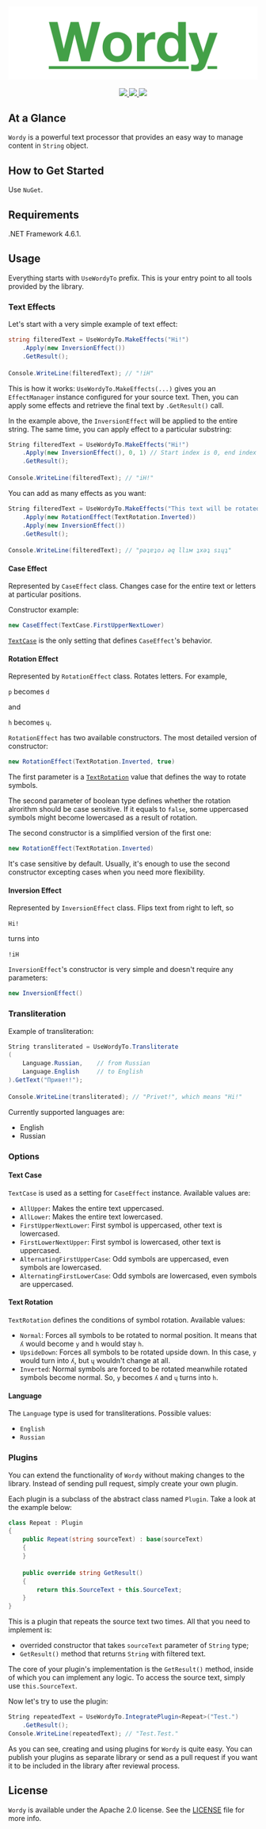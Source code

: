 <p align="center" >
	<img src="/Images/logo_2048_600.png" alt="Wordy" title="Wordy">
</p>

<p align="center">
	<a href="https://http://www.android.com">
		<img src="https://img.shields.io/badge/.net framework-4.6.1-blue.svg?style=flat">
	</a>
	<a href="https://http://www.android.com">
		<img src="https://img.shields.io/badge/nuget-1.0-blue.svg?style=flat">
	</a>
	<a href="https://tldrlegal.com/license/apache-license-2.0-(apache-2.0)">
		<img src="https://img.shields.io/badge/License-Apache 2.0-blue.svg?style=flat">
	</a>
</p>

## At a Glance

`Wordy` is a powerful text processor that provides an easy way to manage content in `String` object.

## How to Get Started

Use `NuGet`.

## Requirements

.NET Framework 4.6.1.

## Usage

Everything starts with `UseWordyTo` prefix. This is your entry point to all tools provided by the library.

### Text Effects

Let's start with a very simple example of text effect:

```c#
string filteredText = UseWordyTo.MakeEffects("Hi!")
    .Apply(new InversionEffect())
    .GetResult();

Console.WriteLine(filteredText); // "!iH"
```

This is how it works: `UseWordyTo.MakeEffects(...)` gives you an `EffectManager` instance configured for your source text. Then, you can apply some effects and retrieve the final text by `.GetResult()` call.

In the example above, the `InversionEffect` will be applied to the entire string. The same time, you can apply effect to a particular substring:

```c#
String filteredText = UseWordyTo.MakeEffects("Hi!")
    .Apply(new InversionEffect(), 0, 1) // Start index is 0, end index is 1
    .GetResult();

Console.WriteLine(filteredText); // "iH!"
```

You can add as many effects as you want:

```c#
String filteredText = UseWordyTo.MakeEffects("This text will be rotated")
    .Apply(new RotationEffect(TextRotation.Inverted))
    .Apply(new InversionEffect())
    .GetResult();

Console.WriteLine(filteredText); // "рǝʇɐʇоɹ ǝq llıм ʇxǝʇ sıɥʇ"
```

#### Case Effect

Represented by `CaseEffect` class. Changes case for the entire text or letters at particular positions.

Constructor example:

```c#
new CaseEffect(TextCase.FirstUpperNextLower)
```

[`TextCase`](#text-case) is the only setting that defines `CaseEffect`'s behavior.

#### Rotation Effect

Represented by `RotationEffect` class. Rotates letters. For example,

`p` becomes `d`

and

`h` becomes `ɥ`.

`RotationEffect` has two available constructors. The most detailed version of constructor:

```c#
new RotationEffect(TextRotation.Inverted, true)
```

The first parameter is a [`TextRotation`](#text-rotation) value that defines the way to rotate symbols.

The second parameter of boolean type defines whether the rotation alrorithm should be case sensitive. If it equals to `false`, some uppercased symbols might become lowercased as a result of rotation.

The second constructor is a simplified version of the first one:

```c#
new RotationEffect(TextRotation.Inverted)
```

It's case sensitive by default. Usually, it's enough to use the second constructor excepting cases when you need more flexibility.

#### Inversion Effect

Represented by `InversionEffect` class. Flips text from right to left, so

`Hi!`

turns into

`!iH`

`InversionEffect`'s constructor is very simple and doesn't require any parameters:

```c#
new InversionEffect()
```

### Transliteration

Example of transliteration:

```c#
String transliterated = UseWordyTo.Transliterate
(
    Language.Russian,    // from Russian
    Language.English     // to English
).GetText("Привет!");

Console.WriteLine(transliterated); // "Privet!", which means "Hi!"
```

Currently supported languages are:

- English
- Russian

### Options

#### Text Case

`TextCase` is used as a setting for `CaseEffect` instance. Available values are:

- `AllUpper`: Makes the entire text uppercased.
- `AllLower`: Makes the entire text lowercased.
- `FirstUpperNextLower`: First symbol is uppercased, other text is lowercased.
- `FirstLowerNextUpper`: First symbol is lowercased, other text is uppercased.
- `AlternatingFirstUpperCase`: Odd symbols are uppercased, even symbols are lowercased.
- `AlternatingFirstLowerCase`: Odd symbols are lowercased, even symbols are uppercased.

#### Text Rotation

`TextRotation` defines the conditions of symbol rotation. Available values:

- `Normal`: Forces all symbols to be rotated to normal position. It means that `ʎ` would become `y` and `h` would stay `h`.
- `UpsideDown`: Forces all symbols to be rotated upside down. In this case, `y` would turn into `ʎ`, but `ɥ` wouldn't change at all.
- `Inverted`: Normal symbols are forced to be rotated meanwhile rotated symbols become normal. So, `y` becomes `ʎ` and `ɥ` turns into `h`.

#### Language

The `Language` type is used for transliterations. Possible values:

- `English`
- `Russian`

### Plugins

You can extend the functionality of `Wordy` without making changes to the library. Instead of sending pull request, simply create your own plugin.

Each plugin is a subclass of the abstract class named `Plugin`. Take a look at the example below:

```c#
class Repeat : Plugin
{
    public Repeat(string sourceText) : base(sourceText)
    {
    }

    public override string GetResult()
    {
        return this.SourceText + this.SourceText;
    }
}
```

This is a plugin that repeats the source text two times. All that you need to implement is:

- overrided constructor that takes `sourceText` parameter of `String` type;
- `GetResult()` method that returns `String` with filtered text.

The core of your plugin's implementation is the `GetResult()` method, inside of which you can implement any logic. To access the source text, simply use `this.SourceText`.

Now let's try to use the plugin:

```c#
String repeatedText = UseWordyTo.IntegratePlugin<Repeat>("Test.")
    .GetResult();
Console.WriteLine(repeatedText); // "Test.Test."
```

As you can see, creating and using plugins for `Wordy` is quite easy. You can publish your plugins as separate library or send as a pull request if you want it to be included in the library after reviewal process.

## License

`Wordy` is available under the Apache 2.0 license. See the [LICENSE](./LICENSE) file for more info.
